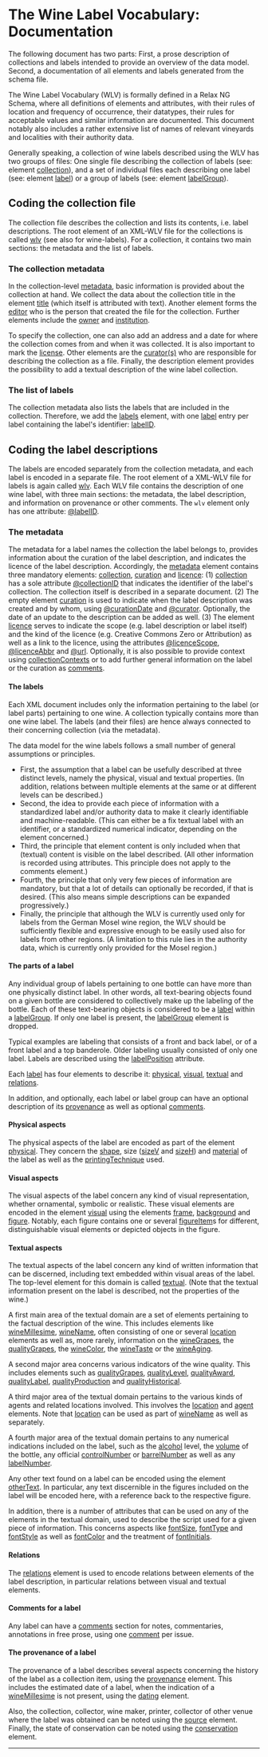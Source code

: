 # The Wine Label Vocabulary: Documentation

The following document has two parts: First, a prose description of collections and labels intended to provide an overview of the data model. Second, a documentation of all elements and labels generated from the schema file. 

The Wine Label Vocabulary (WLV) is formally defined in a Relax NG Schema, where all definitions of elements and attributes, with their rules of location and frequency of occurrence, their datatypes, their rules for acceptable values and similar information are documented. This document notably also includes a rather extensive list of names of relevant vineyards and localities with their authority data. 

Generally speaking, a collection of wine labels described using the WLV has two groups of files: One single file describing the collection of labels (see: element [collection](#collection)), and a set of individual files each describing one label (see: element [label](#label)) or a group of labels (see: element [labelGroup](#labelGroup)). 

## Coding the collection file

The collection file describes the collection and lists its contents, i.e. label descriptions. The root element of an XML-WLV file for the collections is called [wlv](#wlv) (see also for wine-labels). For a collection, it contains two main sections: the metadata and the list of labels. 

### The collection metadata

In the collection-level [metadata](#metadata), basic information is provided about the collection at hand. We collect the data about the collection title in the element [title](#title) (which itself is attributed with text). Another element forms the [editor](#editor) who is the person that created the file for the collection. Further elements include the [owner](#owner) and [institution](#institution). 

To specify the collection, one can also add an address and a date for where the collection comes from and when it was collected. It is also important to mark the [license](#licence). Other elements are the [curator(s)](#curator) who are responsible for describing the collection as a file. Finally, the description element provides the possibility to add a textual description of the wine label collection.

### The list of labels

The collection metadata also lists the labels that are included in the collection. Therefore, we add the [labels](#labels) element, with one [label](#label) entry per label containing the label's identifier: [labelID](#labelID). 


## Coding the label descriptions

The labels are encoded separately from the collection metadata, and each label is encoded in a separate file. The root element of a XML-WLV file for labels is again called [wlv](#wlv). Each WLV file contains the description of one wine label, with three main sections: the metadata, the label description, and information on provenance or other comments. The `wlv` element only has one attribute: [@labelID](#labelID).

### The metadata

The metadata for a label names the collection the label belongs to, provides information about the curation of the label description, and indicates the licence of the label description. Accordingly, the [metadata](#metadata) element contains three mandatory elements: [collection](#collection), [curation](#curation) and [licence](#licence): (1) [collection](#collection) has a sole attribute [@collectionID](#collectionID) that indicates the identifier of the label's collection. The collection itself is described in a separate document. (2) The empty element [curation](#curation) is used to indicate when the label description was created and by whom, using [@curationDate](#curationData) and [@curator](#curator). Optionally, the date of an update to the description can be added as well. (3) The element [licence](#licence) serves to indicate the scope (e.g. label description or label itself) and the kind of the licence (e.g. Creative Commons Zero or Attribution) as well as a link to the licence, using the attributes [@licenceScope](#licenceScope), [@licenceAbbr](#licenceAbbr) and [@url](#url). Optionally, it is also possible to provide context using [collectionContexts](#collectionContexts) or to add further general information on the label or the curation as [comments](#comments).

#### The labels

Each XML document includes only the information pertaining to the label (or label parts) pertaining to one wine. A collection typically contains more than one wine label. The labels (and their files) are hence always connected to their concerning collection (via the metadata). 

The data model for the wine labels follows a small number of general assumptions or principles. 

* First, the assumption that a label can be usefully described at three distinct levels, namely the physical, visual and textual properties. (In addition, relations between multiple elements at the same or at different levels can be described.) 
* Second, the idea to provide each piece of information with a standardized label and/or authority data to make it clearly identifiable and machine-readable. (This can either be a fix textual label with an identifier, or a standardized numerical indicator, depending on the element concerned.)
* Third, the principle that element content is only included when that (textual) content is visible on the label described. (All other information is recorded using attributes. This principle does not apply to the comments element.) 
* Fourth, the principle that only very few pieces of information are mandatory, but that a lot of details can optionally be recorded, if that is desired. (This also means simple descriptions can be expanded progressively.)
* Finally, the principle that although the WLV is currently used only for labels from the German Mosel wine region, the WLV should be sufficiently flexible and expressive enough to be easily used also for labels from other regions. (A limitation to this rule lies in the authority data, which is currently only provided for the Mosel region.)   

#### The parts of a label

Any individual group of labels pertaining to one bottle can have more than one physically distinct label. In other words, all text-bearing objects found on a given bottle are considered to collectively make up the labeling of the bottle. Each of these text-bearing objects is considered to be a [label](#label) within a [labelGroup](#labelGroup). If only one label is present, the [labelGroup](#labelGroup) element is dropped. 

Typical examples are labeling that consists of a front and back label, or of a front label and a top banderole. Older labeling usually consisted of only one label. Labels are described using the [labelPosition](#labelPosition) attribute. 

Each [label](#label) has four elements to describe it: [physical](#physical), [visual](#visual), [textual](#textual) and [relations](#relations). 

In addition, and optionally, each label or label group can have an optional description of its [provenance](#provenance) as well as optional [comments](#comments).  

#### Physical aspects

The physical aspects of the label are encoded as part of the element [physical](#physical). They concern the [shape](#shape), size ([sizeV](#sizeV) and [sizeH](#sizeH)) and [material](#material) of the label as well as the [printingTechnique](#printingTechnique) used. 

#### Visual aspects

The visual aspects of the label concern any kind of visual representation, whether ornamental, symbolic or realistic. These visual elements are encoded in the element [visual](#visual) using the elements [frame](#frame), [background](#background) and [figure](#figure). Notably, each figure contains one or several [figureItem](#figureItem)s for different, distinguishable visual elements or depicted objects in the figure. 

#### Textual aspects

The textual aspects of the label concern any kind of written information that can be discerned, including text embedded within visual areas of the label. The top-level element for this domain is called [textual](#textual). (Note that the textual information present on the label is described, not the properties of the wine.)

A first main area of the textual domain are a set of elements pertaining to the factual description of the wine. This includes elements like [wineMillesime](#wineMillesime), [wineName](#wineName), often consisting of one or several [location](#location) elements as well as, more rarely, information on the [wineGrapes](#wineGrapes), the [qualityGrapes](#qualityGrapes), the [wineColor](#wineColor), the [wineTaste](#wineTaste) or the [wineAging](#wineAging). 

A second major area concerns various indicators of the wine quality. This includes elements such as [qualityGrapes](#qualityGrapes), [qualityLevel](#qualityLevel), [qualityAward](#qualityAward), [qualityLabel](#qualityLabel), [qualityProduction](#qualityProduction) and [qualityHistorical](#qualityHistorical).  

A third major area of the textual domain pertains to the various kinds of agents and related locations involved. This involves the [location](#location) and [agent](#agent) elements. Note that [location](#location) can be used as part of [wineName](#wineName) as well as separately. 

A fourth major area of the textual domain pertains to any numerical indications included on the label, such as the [alcohol](#alcohol) level, the [volume](#volume) of the bottle, any official [controlNumber](#controlNumber) or [barrelNumber](#barrelNumber) as well as any [labelNumber](#labelNumber).  

Any other text found on a label can be encoded using the element [otherText](#otherText). In particular, any text discernible in the figures included on the label will be encoded here, with a reference back to the respective figure. 

In addition, there is a number of attributes that can be used on any of the elements in the textual domain, used to describe the script used for a given piece of information. This concerns aspects like [fontSize](#fontSize), [fontType](#fontType) and [fontStyle](#fontStyle) as well as [fontColor](#fontColor) and the treatment of [fontInitials](#fontInitials). 

#### Relations

The [relations](#relations) element is used to encode relations between elements of the label description, in particular relations between visual and textual elements. 

#### Comments for a label

Any label can have a [comments](#comments) section for notes, commentaries, annotations in free prose, using one [comment](#coment) per issue.  

#### The provenance of a label

The provenance of a label describes several aspects concerning the history of the label as a collection item, using the [provenance](#provenance) element. This includes the estimated date of a label, when the indication of a [wineMillesime](#wineMillesime) is not present, using the [dating](#dating) element. 

Also, the collection, collector, wine maker, printer, collector of other venue where the label was obtained can be noted using the [source](#source) element. Finally, the state of conservation can be noted using the [conservation](#conservation) element. 

---
